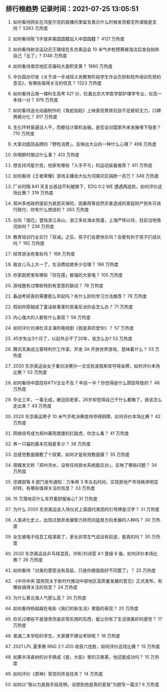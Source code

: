 
## 排行榜趋势 记录时间：2021-07-25 13:05:51
  
  1. 如何看待网友在鸿星尔克的直播间里留言表示什么时候发货都无所谓就是支持？ 5263 万热度
    
  2. 如何看待陈飞宇放弃美国国籍加入中国国籍？ 4121 万热度
    
  3. 如何看待射击运动员王璐瑶在东京奥运会 10 米气步枪预赛被淘汰后发自拍称自己「怂了」? 3146 万热度
    
  4. 如何看待南京地区苏康码大面积变黄？ 1860 万热度
    
  5. 中办国办印发《关于进一步减轻义务教育阶段学生作业负担和校外培训负担的意见》，有哪些值得关注的信息？ 1323 万热度
    
  6. 如何看待云南一理科生高考 521 分，捡漏北京大学医学部护理学专业，仅高一本线一分？ 979 万热度
    
  7. 如何看待追光动画制作的《青蛇劫起》上映表现票房后劲不足疲软无力，口碑两极分化？ 817 万热度
    
  8. 生化环材普遍没人干，而都往计算机金融，是否会对国家外来发展埋下隐患？ 710 万热度
    
  9. 大家对国货品牌的「野性消费」，反映出大众的一种什么心理？ 498 万热度
    
  10. 你喝醉时做过什么事？ 413 万热度
    
  11. 想支持鸿星尔克，他家有哪些「入手不亏」的运动装备推荐？ 411 万热度
    
  12. 如何看待《王者荣耀》游戏主播张大仙为河南灾区捐款一百万？ 349 万热度
    
  13. 厂长时隔 841 天复出首战不利被换下，EDG 0:2 WE 遭遇两连败，如何评价这场比赛？ 319 万热度
    
  14. 郑州多地政府提前为居民买保险，因暴雨等自然灾害造成的家庭财产损失可进行赔付，你有什么想说的？ 263 万热度
    
  15. 台风「烟花」登陆浙江舟山，浙江多处海水倒灌，上海严阵以待，目前当地情况如何？ 236 万热度
    
  16. 教育培训行业实行「双减」之后，孩子们会更快乐吗？会更有利于孩子们成长吗？ 192 万热度
    
  17. 经常游泳有害处吗？ 168 万热度
    
  18. 我女儿马上大一了，生活费给她多少合理？ 166 万热度
    
  19. 你家厨房里有哪些「存在感」极强的大家电？ 105 万热度
    
  20. 游戏圈有过哪些特别有意思的联动？ 78 万热度
    
  21. 备战考研真的需要那么早起吗？有什么好的学习方法推荐？ 78 万热度
    
  22. 假如你穿越成了童话故事里的恶毒反派你会怎么办？ 71 万热度
    
  23. 内心强大的人都有什么表现？ 59 万热度
    
  24. 如何评价刘涛杜淳主演的电视剧《我是真的爱你》？ 57 万热度
    
  25. 45岁失业3个月了，以前外企干了20年，该怎么办? 53 万热度
    
  26. 腾讯天美成立蒙特利尔工作室，开发 3A 开放世界游戏，意味着什么？ 53 万热度
    
  27. 2020 东京奥运会女子重剑决赛孙一文击败波佩斯库夺得金牌，如何评价本场比赛？ 53 万热度
    
  28. 如何看待中国现存KTV企业不及 7 年前一半？你觉得是什么原因导致的？ 48 万热度
    
  29. 毕业三年，一事无成，被迫回老家，26岁却觉得自己干什么都晚了，我该怎么走出来？ 43 万热度
    
  30. 2020 东京奥运男子 10 米气手枪决赛庞伟夺得铜牌，如何评价本场比赛？ 42 万热度
    
  31. 网络信号成为郑州暴雨救援的拦路虎，你怎么看？ 41 万热度
    
  32. 养一只猫的基本花销是多少？ 38 万热度
    
  33. 总感觉敷面膜敷了个寂寞，如何才是有效敷面膜？ 35 万热度
    
  34. 德媒发文称「郑州洪水，没有任何排水系统能应对」，反映了哪些问题？ 34 万热度
    
  35. 住建部等 8 部门发布通知：力争用 3 年左右时间，实现房地产市场秩序明显好转，有哪些值得关注的信息？ 33 万热度
    
  36. 15 万落地买什么车开着舒服省心? 31 万热度
    
  37. 为什么 2020 东京奥运会入场仪式上英国代表团的引导牌是汉字？ 31 万热度
    
  38. 人类进化史上，出现过放弃发展智力转而向猛兽方向发展的人种吗？ 30 万热度
    
  39. 女生被电子信息工程录取了，家长非常生气说没有前途，是真的吗？ 30 万热度
    
  40. 2020 东京奥运会乒乓球混双，许昕/刘诗雯 4:1 晋级 8 强，如何评价本场比赛？ 26 万热度
    
  41. 如何看待「对美的感受没有高低，只是你跟我刚好不同罢了」？ 25 万热度
    
  42. 《中共中央 国务院关于新时代推动中部地区高质量发展的意见》正式发布，有哪些值得关注的信息？ 24 万热度
    
  43. 为什么章北海人气那么高？ 20 万热度
    
  44. 如何看待杨超越在电影《我们的新生活》里面的表现？ 20 万热度
    
  45. 你买过哪些不是很贵但是非常实用的东西，能让你有了生活很美好的感觉？ 17 万热度
    
  46. 普通二本学校的学生，大家建不建议考研呢？ 16 万热度
    
  47. 2021 LPL 夏季赛 RNG 2:1 JDG 收获六连胜，如何评价这场比赛？ 15 万热度
    
  48. 如果半泽直树的对手换成《是，大臣》里的汉弗莱，他还能成功吗？ 15 万热度
    
  49. 如何评价《原神》宵宫的传说任务？ 14 万热度
    
  50. 如何以“我以为是我手段高明，没想到他是真的爱我”为题写一篇文? 6 万热度
    